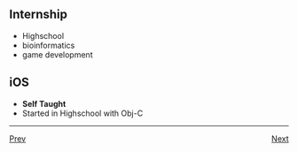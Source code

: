 ## Internship
- Highschool
- 	bioinformatics 
- 	game development

## iOS
- **Self Taught**
- Started in Highschool with Obj-C

***

<div>
	<div style="float: left">
		<a href="../README.md">Prev</a>
	</div>
	<div style="float: right">
		<a href="slides/highschool.md">Next</a>
	</div>
</div>